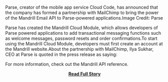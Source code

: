 <p>Parse, creator of the mobile app service Cloud Code, has announced that the company has formed a partnership with MailChimp to bring the power of the Mandrill Email API to Parse-powered applications.Image Credit: Parse


 Parse has created the Mandrill Cloud Module, which allows developers of Parse powered applications to add transactional messaging functions such as welcome messages, password resets and order confirmations.To start using the Mandrill Cloud Module, developers must first create an account at the Mandrill website.About the partnership with MailChimp, Ilya Sukhar, CEO at Parse is quoted in the press release as saying: 


 For more information, check out the Mandrill API reference.</p>
<center><p><a href="http://blog.programmableweb.com/2012/12/21/parse-partners-with-mailchimp-to-bring-power-of-mandrill-email-api-to-parse-powered-apps/" style='padding:25px; font-sze:18px; font-weight: bold;'>Read Full Story</a></p></center>
